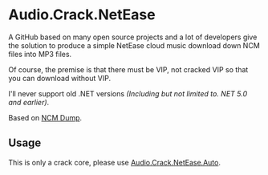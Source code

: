 # Audio.Crack.NetEase

A GitHub based on many open source projects and a lot of developers give the solution to produce a simple NetEase cloud music download down NCM files into MP3 files.

Of course, the premise is that there must be VIP, not cracked VIP so that you can download without VIP.

I'll never support old .NET versions *(Including but not limited to. NET 5.0 and earlier)*.

Based on [NCM Dump](https://github.com/taurusxin/ncmdump).

## Usage

This is only a crack core, please use [Audio.Crack.NetEase.Auto](https://www.nuget.org/packages/Audio.Crack.NetEase.Auto/).
